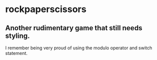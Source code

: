 # rockpaperscissors

## Another rudimentary game that still needs styling. 

I remember being very proud of using the modulo operator and switch statement.
